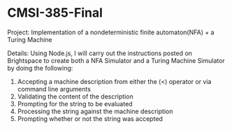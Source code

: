 # CMSI-385-Final

Project: Implementation of a nondeterministic finite automaton(NFA) + a Turing Machine

Details: Using Node.js, I will carry out the instructions posted on Brightspace to create both a NFA Simulator and a Turing Machine Simulator by doing the following:

1. Accepting a machine description from either the (<) operator or via command line arguments
2. Validating the content of the description
3. Prompting for the string to be evaluated
4. Processing the string against the machine description
5. Prompting whether or not the string was accepted
